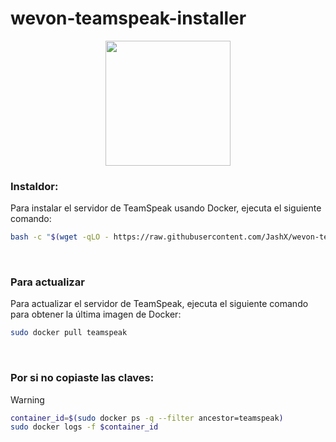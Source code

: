 # wevon-teamspeak-installer

<p align="center">
  <img width="200" src="https://i.imgur.com/9x38wSV.png">
</p>


### Instaldor:
Para instalar el servidor de TeamSpeak usando Docker, ejecuta el siguiente comando:

```sh
bash -c "$(wget -qLO - https://raw.githubusercontent.com/JashX/wevon-teamspeak-installer/main/el-instalador.sh)"
```

<br>

### Para actualizar
Para actualizar el servidor de TeamSpeak, ejecuta el siguiente comando para obtener la última imagen de Docker:

```sh
sudo docker pull teamspeak
```

<br>

### Por si no copiaste las claves:

> [!WARNING]
> ```sh
> container_id=$(sudo docker ps -q --filter ancestor=teamspeak)
> sudo docker logs -f $container_id
> ```
